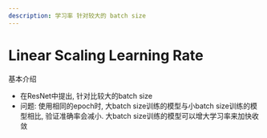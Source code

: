 ```yaml
---
description: 学习率 针对较大的 batch size
---
```


# Linear Scaling Learning Rate

基本介绍

* 在ResNet中提出, 针对比较大的batch size
* 问题: 使用相同的epoch时, 大batch size训练的模型与小batch size训练的模型相比, 验证准确率会减小. 大batch size训练的模型可以增大学习率来加快收敛
